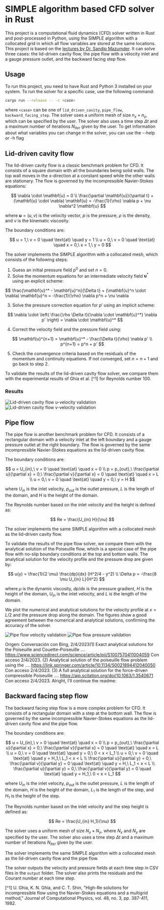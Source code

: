 # SIMPLE algorithm based CFD solver in Rust

This project is a computational fluid dynamics (CFD) solver written in Rust and post-processed in Python, using the SIMPLE algorithm with a collocated grid in which  all flow variables are stored at the same locations. This project is based on the [lectures by Dr. Sandip Mazumder](https://youtube.com/playlist?list=PLVuuXJfoPgT4gJcBAAFPW7uMwjFKB9aqT). It can solve three cases: the lid-driven cavity flow, the pipe flow with a velocity inlet and a gauge pressure outlet, and the backward facing step flow.

## Usage

To run this project, you need to have Rust and Python 3 installed on your system. To run the solver for a specific case, use the following command:

```bash
cargo run --release -- -c <case>
```

where `<case>` can be one of `lid_driven_cavity`, `pipe_flow`, `backward_facing_step`. The solver uses a uniform mesh of size $n_x \times n_y$, which can be specified by the user. The solver also uses a time step $\Delta t$ and a maximum number of iterations $N_{iter}$ given by the user.
To get information about what variables you can change in the solver, you can use the --help or -h flag
## Lid-driven cavity flow

The lid-driven cavity flow is a classic benchmark problem for CFD. It consists of a square domain with all the boundaries being solid walls. The top wall moves in the x-direction at a constant speed while the other walls are stationary. The flow is governed by the incompressible Navier-Stokes equations:

$$
\nabla \cdot \mathbf{u} = 0 \\
\frac{\partial \mathbf{u}}{\partial t} + (\mathbf{u} \cdot \nabla) \mathbf{u} = -\frac{1}{\rho} \nabla p + \nu \nabla^2 \mathbf{u}
$$

where $\mathbf{u} = (u,v)$ is the velocity vector, $p$ is the pressure, $\rho$ is the density, and $\nu$ is the kinematic viscosity.

The boundary conditions are:

$$
u = 1,\ v = 0 \quad \text{at} \quad y = 1 \\
u = 0,\ v = 0 \quad \text{at} \quad x = 0,\ x = 1,\ y = 0
$$

The solver implements the SIMPLE algorithm with a collocated mesh, which consists of the following steps:

1. Guess an initial pressure field $p^0$ and set $n=0$.
2. Solve the momentum equations for an intermediate velocity field $\mathbf{u}^*$ using an explicit scheme:

$$
\frac{\mathbf{u}^* - \mathbf{u}^n}{\Delta t} + (\mathbf{u}^n \cdot \nabla) \mathbf{u}^n = -\frac{1}{\rho} \nabla p^n + \nu \nabla

3. Solve the pressure correction equation for $p'$ using an implicit scheme:

$$
\nabla \cdot \left( \frac{\rho \Delta t}{\nabla \cdot \mathbf{u}^*} \nabla p' \right) = \nabla \cdot \mathbf{u}^*
$$

4. Correct the velocity field and the pressure field using:

$$
\mathbf{u}^{n+1} = \mathbf{u}^* - \frac{\Delta t}{\rho} \nabla p' \\
p^{n+1} = p^n + p'
$$

5. Check the convergence criteria based on the residuals of the momentum and continuity equations. If not converged, set $n = n + 1$ and go back to step 2.

To validate the results of the lid-driven cavity flow solver, we compare them with the experimental results of Ghia et al. [^1] for Reynolds number 100.

### Results

![Lid-driven cavity flow u-velocity validation](images/cavity_u_validation.png)
![Lid-driven cavity flow v-velocity validation](images/cavity_v_validation.png)

## Pipe flow

The pipe flow is another benchmark problem for CFD. It consists of a rectangular domain with a velocity inlet at the left boundary and a gauge pressure outlet at the right boundary. The flow is governed by the same incompressible Navier-Stokes equations as the lid-driven cavity flow.

The boundary conditions are:

$$
u = U_{in},\ v = 0 \quad \text{at} \quad x = 0 \\
p = p_{out},\ \frac{\partial u}{\partial x} = 0,\ \frac{\partial v}{\partial x} = 0 \quad \text{at} \quad x = L \\
u = 0,\ v = 0 \quad \text{at} \quad y = 0,\ y = H
$$

where $U_{in}$ is the inlet velocity, $p_{out}$ is the outlet pressure, $L$ is the length of the domain, and $H$ is the height of the domain.

The Reynolds number based on the inlet velocity and the height is defined as:

$$
Re = \frac{U_{in} H}{\nu}
$$

The solver implements the same SIMPLE algorithm with a collocated mesh as the lid-driven cavity flow.

To validate the results of the pipe flow solver, we compare them with the analytical solution of the Poiseuille flow, which is a special case of the pipe flow with no-slip boundary conditions at the top and bottom walls. The analytical solution for the velocity profile and the pressure drop are given by:

$$
u(y) = \frac{1}{2 \mu} \frac{dp}{dx} (H^2/4 - y^2) \\
\Delta p = -\frac{8 \mu U_{in} L}{H^2}
$$

where $\mu$ is the dynamic viscosity, $dp/dx$ is the pressure gradient, $H$ is the height of the domain, $U_{in}$ is the inlet velocity, and $L$ is the length of the domain.

We plot the numerical and analytical solutions for the velocity profile at $x = L/2$ and the pressure drop along the domain. The figures show a good agreement between the numerical and analytical solutions, confirming the accuracy of the solver.

![Pipe flow velocity validation](images/pipe_velocity_validation.png)
![Pipe flow pressure validation](images/pipe_pressure_validation.png)

Origen: Conversación con Bing, 2/4/2023(1) Exact analytical solutions for the Poiseuille and Couette–Poiseuille .... https://www.sciencedirect.com/science/article/pii/S1007570411004059 Con acceso 2/4/2023.
(2) Analytical solution of the poiseuille flow problem using the .... https://link.springer.com/article/10.1134/S0021894412040050 Con acceso 2/4/2023.
(3) A full analytical solution for the force-driven compressible Poiseuille .... https://aip.scitation.org/doi/10.1063/1.3540671 Con acceso 2/4/2023.
Alright, I'll continue the readme:

## Backward facing step flow

The backward facing step flow is a more complex problem for CFD. It consists of a rectangular domain with a step at the bottom wall. The flow is governed by the same incompressible Navier-Stokes equations as the lid-driven cavity flow and the pipe flow.

The boundary conditions are:

$$
u = U_{in},\ v = 0 \quad \text{at} \quad x = 0 \\
p = p_{out},\ \frac{\partial u}{\partial x} = 0,\ \frac{\partial v}{\partial x} = 0 \quad \text{at} \quad x = L \\
u = 0,\ v = 0 \quad \text{at} \quad y = 0,\ 0 < x < L_1 \\
u = 0,\ v = 0 \quad \text{at} \quad y = H_1,\ L_1 < x < L \\
\frac{\partial u}{\partial y} = 0,\ \frac{\partial v}{\partial y} = 0 \quad \text{at} \quad y = H,\ L_1 < x < L \\
\frac{\partial u}{\partial y} = 0,\ \frac{\partial v}{\partial y} = 0 \quad \text{at} \quad y = H_1,\ 0 < x < L_1
$$

where $U_{in}$ is the inlet velocity, $p_{out}$ is the outlet pressure, $L$ is the length of the domain, $H$ is the height of the domain, $L_1$ is the length of the step, and $H_1$ is the height of the step.

The Reynolds number based on the inlet velocity and the step height is defined as:

$$
Re = \frac{U_{in} H_1}{\nu}
$$

The solver uses a uniform mesh of size $N_x \times N_y$, where $N_x$ and $N_y$ are specified by the user. The solver also uses a time step $\Delta t$ and a maximum number of iterations $N_{iter}$ given by the user.

The solver implements the same SIMPLE algorithm with a collocated mesh as the lid-driven cavity flow and the pipe flow.

The solver outputs the velocity and pressure fields at each time step in CSV files in the `output` folder. The solver also prints the residuals and the Courant number at each time step.


[^1] U. Ghia, K. N. Ghia, and C. T. Shin, "High-Re solutions for incompressible flow using the Navier-Stokes equations and a multigrid method," Journal of Computational Physics, vol. 48, no. 3, pp. 387-411, 1982.
